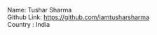 Name: Tushar Sharma <br/>
Github Link: https://github.com/iamtusharsharma <br/>
Country : India <br/>

